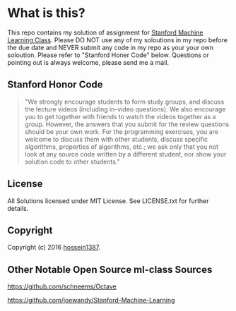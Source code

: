 # What is this?

This repo contains my solution of assignment for [Stanford Machine Learning Class](http://www.ml-class.org).
Please DO NOT use any of my soloutions in my repo before the due date and NEVER submit any code in my repo as your your own soloution. Please refer to "Stanford Honer Code" below.
Questions or pointing out is always welcome, please send me a mail.


## Stanford Honor Code

> "We strongly encourage students to form study groups,  and discuss the lecture videos (including in-video questions). We also encourage you to get together with friends to watch the videos together as a group. However,  the answers that you submit for the review questions should be your own work. For the programming exercises,  you are welcome to discuss them with other students,  discuss specific algorithms,  properties of algorithms,  etc.; we ask only that you not look at any source code written by a different student,  nor show your solution code to other students."

## License

All Solutions licensed under MIT License. See LICENSE.txt for further details.


## Copyright

Copyright (c) 2016 [hossein1387](http://hossein1387.github.io/).


## Other Notable Open Source ml-class Sources

https://github.com/schneems/Octave

https://github.com/joewandy/Stanford-Machine-Learning


